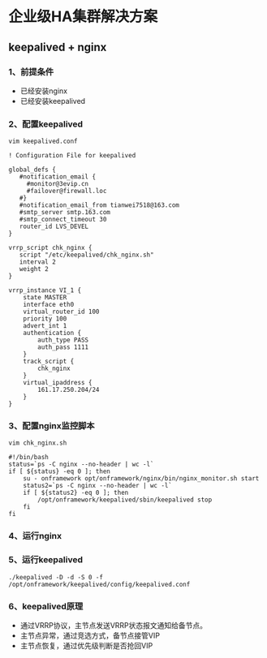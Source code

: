 企业级HA集群解决方案
===========================
keepalived + nginx
------------------------------
### 1、前提条件
* 已经安装nginx
* 已经安装keepalived
### 2、配置keepalived
```
vim keepalived.conf

! Configuration File for keepalived

global_defs {
   #notification_email {
     #monitor@3evip.cn
     #failover@firewall.loc
   #}
   #notification_email_from tianwei7518@163.com
   #smtp_server smtp.163.com
   #smtp_connect_timeout 30
   router_id LVS_DEVEL
}

vrrp_script chk_nginx {
   script "/etc/keepalived/chk_nginx.sh"
   interval 2
   weight 2
}

vrrp_instance VI_1 {
    state MASTER
    interface eth0
    virtual_router_id 100
    priority 100
    advert_int 1
    authentication {
        auth_type PASS
        auth_pass 1111
    }
    track_script {
        chk_nginx
    }
    virtual_ipaddress {
        161.17.250.204/24
    }
}
```
### 3、配置nginx监控脚本
```
vim chk_nginx.sh

#!/bin/bash
status=`ps -C nginx --no-header | wc -l`
if [ ${status} -eq 0 ]; then
    su - onframework opt/onframework/nginx/bin/nginx_monitor.sh start
    status2=`ps -C nginx --no-header | wc -l`
    if [ ${status2} -eq 0 ]; then
        /opt/onframework/keepalived/sbin/keepalived stop
    fi
fi
```
### 4、运行nginx
### 5、运行keepalived
```
./keepalived -D -d -S 0 -f /opt/onframework/keepalived/config/keepalived.conf
```
### 6、keepalived原理
* 通过VRRP协议，主节点发送VRRP状态报文通知给备节点。
* 主节点异常，通过竞选方式，备节点接管VIP
* 主节点恢复，通过优先级判断是否抢回VIP